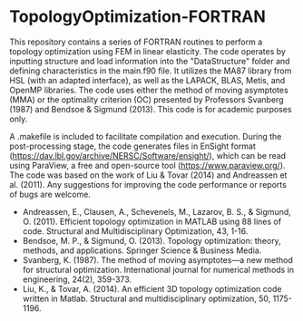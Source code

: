 # TopologyOptimization-FORTRAN

This repository contains a series of FORTRAN routines to perform a topology optimization using FEM in linear elasticity. The code operates by inputting structure and load information into the "DataStructure" folder and defining characteristics in the main.f90 file. It utilizes the MA87 library from HSL (with an adapted interface), as well as the LAPACK, BLAS, Metis, and OpenMP libraries. The code uses either the method of moving asymptotes (MMA) or the optimality criterion (OC) presented by Professors Svanberg (1987) and Bendsoe & Sigmund (2013). This code is for academic purposes only.

A .makefile is included to facilitate compilation and execution. During the post-processing stage, the code generates files in EnSight format (https://dav.lbl.gov/archive/NERSC/Software/ensight/), which can be read using ParaView, a free and open-source tool (https://www.paraview.org/). The code was based on the work of Liu & Tovar (2014) and Andreassen et al. (2011). Any suggestions for improving the code performance or reports of bugs are welcome.


- Andreassen, E., Clausen, A., Schevenels, M., Lazarov, B. S., & Sigmund, O. (2011). Efficient topology optimization in MATLAB using 88 lines of code. Structural and Multidisciplinary Optimization, 43, 1-16.
- Bendsoe, M. P., & Sigmund, O. (2013). Topology optimization: theory, methods, and applications. Springer Science & Business Media.
- Svanberg, K. (1987). The method of moving asymptotes—a new method for structural optimization. International journal for numerical methods in engineering, 24(2), 359-373.
- Liu, K., & Tovar, A. (2014). An efficient 3D topology optimization code written in Matlab. Structural and multidisciplinary optimization, 50, 1175-1196.

